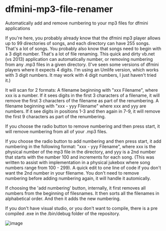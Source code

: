 # dfmini-mp3-file-renamer
Automatically add and remove numbering to your mp3 files for dfmini applications

If you're here, you probably already know that the dfmini mp3 player allows up to 99 directories of songs, and each directory can have 255 songs. That's a lot of songs. You probably also know that songs need to begin with a 3 digit number. That's a lot of file renaming. This quick and dirty vb.net (vs 2013) application can automatically number, or removing numbering from any .mp3 files in a given directory. (I've seen some versions of dfmini players where it expects 4 digits. I'm using an Umlife version, which works with 3 digit numbers. It may work with 4 digit numbers, I just haven't tried it.)

It will scan for 2 formats:
A filename beginning with "xxx Filename", where xxx is a number. If it sees digits in the first 3 characters of a filename, it will remove the first 3 characters of the filename as part of the renumbering.
A filename beginning with "xxx - yyy Filename" where xxx and yyy are numbers. If it see digits in positions 1-3 and then again in 7-9, it will remove the first 9 characters as part of the renumbering.

If you choose the radio button to remove numbering and then press start, it will remove numbering from all of your .mp3 files.

If you choose the radio button to add numbering and then press start, it add numbering in the following format: "xxx - yyy Filename", where xxx is the physical number of the mp3 file in the directory, and yyy is a 2nd number that starts with the number 100 and increments for each song. (This was written to assist with implementation in a physical jukebox where song numbers range from 100 - 299). A quick edit to one line of code if you don't want the 2nd number in your filename. You don't need to remove numbering before adding numbering again, it will handle it automically.

If choosing the 'add numbering' button, internally, it first removes all numbers from the beginning of filesnames. It then sorts all the filenames in alphabetical order. And then it adds the new numbering.

If you don't have visual studio, or you don't want to compile, there is a pre compiled .exe in the /bin/debug folder of the repository.


![image](https://github.com/user-attachments/assets/8a9988c6-efbd-46dd-8fea-d35bb4260ca9)
